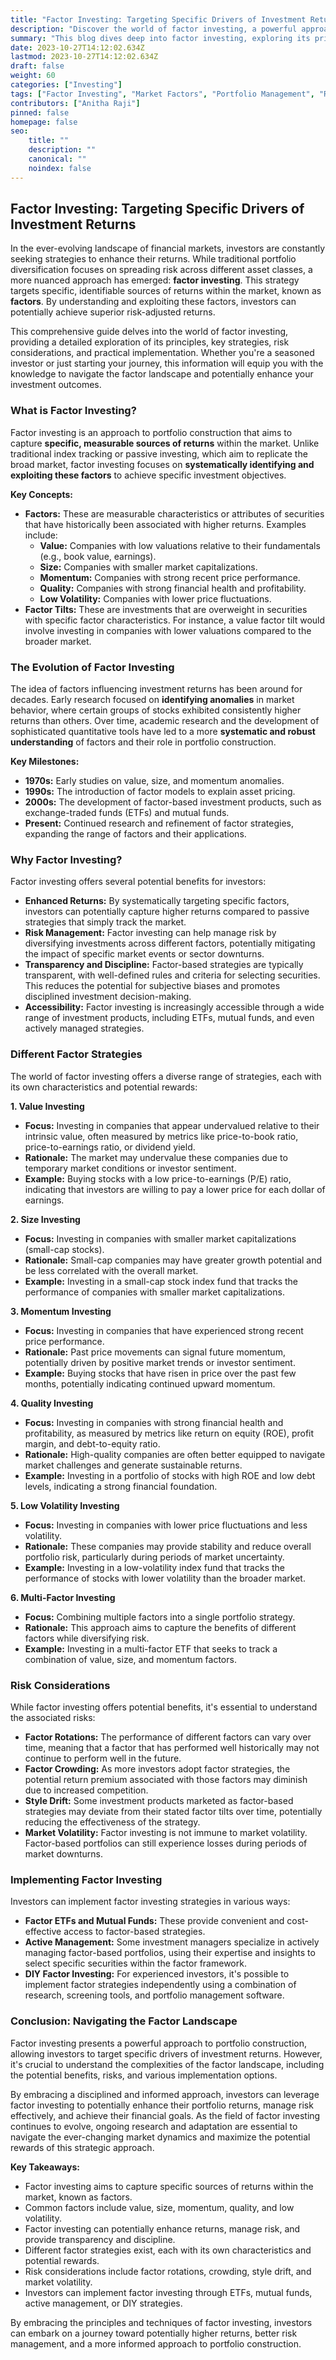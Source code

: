 ```yaml
---
title: "Factor Investing: Targeting Specific Drivers of Investment Returns"
description: "Discover the world of factor investing, a powerful approach that aims to capture specific sources of returns in the market. Explore different factor strategies, understand their risks and rewards, and learn how to effectively implement them in your portfolio."
summary: "This blog dives deep into factor investing, exploring its principles, various strategies, risk considerations, and practical implementation. Discover how to harness the power of specific market factors to enhance your investment returns."
date: 2023-10-27T14:12:02.634Z
lastmod: 2023-10-27T14:12:02.634Z
draft: false
weight: 60
categories: ["Investing"]
tags: ["Factor Investing", "Market Factors", "Portfolio Management", "Risk Management", "Investment Strategies"]
contributors: ["Anitha Raji"]
pinned: false
homepage: false
seo:
    title: ""
    description: ""
    canonical: ""
    noindex: false
---
```


## Factor Investing: Targeting Specific Drivers of Investment Returns

In the ever-evolving landscape of financial markets, investors are constantly seeking strategies to enhance their returns. While traditional portfolio diversification focuses on spreading risk across different asset classes, a more nuanced approach has emerged: **factor investing**. This strategy targets specific, identifiable sources of returns within the market, known as **factors**. By understanding and exploiting these factors, investors can potentially achieve superior risk-adjusted returns.

This comprehensive guide delves into the world of factor investing, providing a detailed exploration of its principles, key strategies, risk considerations, and practical implementation. Whether you're a seasoned investor or just starting your journey, this information will equip you with the knowledge to navigate the factor landscape and potentially enhance your investment outcomes.

### What is Factor Investing?

Factor investing is an approach to portfolio construction that aims to capture **specific, measurable sources of returns** within the market. Unlike traditional index tracking or passive investing, which aim to replicate the broad market, factor investing focuses on **systematically identifying and exploiting these factors** to achieve specific investment objectives.

**Key Concepts:**

* **Factors:** These are measurable characteristics or attributes of securities that have historically been associated with higher returns. Examples include:
    * **Value:** Companies with low valuations relative to their fundamentals (e.g., book value, earnings).
    * **Size:** Companies with smaller market capitalizations.
    * **Momentum:** Companies with strong recent price performance.
    * **Quality:** Companies with strong financial health and profitability.
    * **Low Volatility:** Companies with lower price fluctuations.
* **Factor Tilts:** These are investments that are overweight in securities with specific factor characteristics. For instance, a value factor tilt would involve investing in companies with lower valuations compared to the broader market.

### The Evolution of Factor Investing

The idea of factors influencing investment returns has been around for decades. Early research focused on **identifying anomalies** in market behavior, where certain groups of stocks exhibited consistently higher returns than others. Over time, academic research and the development of sophisticated quantitative tools have led to a more **systematic and robust understanding** of factors and their role in portfolio construction.

**Key Milestones:**

* **1970s:** Early studies on value, size, and momentum anomalies.
* **1990s:** The introduction of factor models to explain asset pricing.
* **2000s:** The development of factor-based investment products, such as exchange-traded funds (ETFs) and mutual funds.
* **Present:** Continued research and refinement of factor strategies, expanding the range of factors and their applications.

### Why Factor Investing?

Factor investing offers several potential benefits for investors:

* **Enhanced Returns:** By systematically targeting specific factors, investors can potentially capture higher returns compared to passive strategies that simply track the market.
* **Risk Management:** Factor investing can help manage risk by diversifying investments across different factors, potentially mitigating the impact of specific market events or sector downturns.
* **Transparency and Discipline:** Factor-based strategies are typically transparent, with well-defined rules and criteria for selecting securities. This reduces the potential for subjective biases and promotes disciplined investment decision-making.
* **Accessibility:** Factor investing is increasingly accessible through a wide range of investment products, including ETFs, mutual funds, and even actively managed strategies.

### Different Factor Strategies

The world of factor investing offers a diverse range of strategies, each with its own characteristics and potential rewards:

**1. Value Investing**

* **Focus:** Investing in companies that appear undervalued relative to their intrinsic value, often measured by metrics like price-to-book ratio, price-to-earnings ratio, or dividend yield.
* **Rationale:** The market may undervalue these companies due to temporary market conditions or investor sentiment.
* **Example:** Buying stocks with a low price-to-earnings (P/E) ratio, indicating that investors are willing to pay a lower price for each dollar of earnings.

**2. Size Investing**

* **Focus:** Investing in companies with smaller market capitalizations (small-cap stocks).
* **Rationale:** Small-cap companies may have greater growth potential and be less correlated with the overall market.
* **Example:** Investing in a small-cap stock index fund that tracks the performance of companies with smaller market capitalizations.

**3. Momentum Investing**

* **Focus:** Investing in companies that have experienced strong recent price performance.
* **Rationale:** Past price movements can signal future momentum, potentially driven by positive market trends or investor sentiment.
* **Example:** Buying stocks that have risen in price over the past few months, potentially indicating continued upward momentum.

**4. Quality Investing**

* **Focus:** Investing in companies with strong financial health and profitability, as measured by metrics like return on equity (ROE), profit margin, and debt-to-equity ratio.
* **Rationale:** High-quality companies are often better equipped to navigate market challenges and generate sustainable returns.
* **Example:** Investing in a portfolio of stocks with high ROE and low debt levels, indicating a strong financial foundation.

**5. Low Volatility Investing**

* **Focus:** Investing in companies with lower price fluctuations and less volatility.
* **Rationale:** These companies may provide stability and reduce overall portfolio risk, particularly during periods of market uncertainty.
* **Example:** Investing in a low-volatility index fund that tracks the performance of stocks with lower volatility than the broader market.

**6. Multi-Factor Investing**

* **Focus:** Combining multiple factors into a single portfolio strategy.
* **Rationale:** This approach aims to capture the benefits of different factors while diversifying risk.
* **Example:** Investing in a multi-factor ETF that seeks to track a combination of value, size, and momentum factors.

### Risk Considerations

While factor investing offers potential benefits, it's essential to understand the associated risks:

* **Factor Rotations:** The performance of different factors can vary over time, meaning that a factor that has performed well historically may not continue to perform well in the future.
* **Factor Crowding:** As more investors adopt factor strategies, the potential return premium associated with those factors may diminish due to increased competition.
* **Style Drift:** Some investment products marketed as factor-based strategies may deviate from their stated factor tilts over time, potentially reducing the effectiveness of the strategy.
* **Market Volatility:** Factor investing is not immune to market volatility. Factor-based portfolios can still experience losses during periods of market downturns.

### Implementing Factor Investing

Investors can implement factor investing strategies in various ways:

* **Factor ETFs and Mutual Funds:** These provide convenient and cost-effective access to factor-based strategies.
* **Active Management:** Some investment managers specialize in actively managing factor-based portfolios, using their expertise and insights to select specific securities within the factor framework.
* **DIY Factor Investing:** For experienced investors, it's possible to implement factor strategies independently using a combination of research, screening tools, and portfolio management software.

### Conclusion: Navigating the Factor Landscape

Factor investing presents a powerful approach to portfolio construction, allowing investors to target specific drivers of investment returns. However, it's crucial to understand the complexities of the factor landscape, including the potential benefits, risks, and various implementation options.

By embracing a disciplined and informed approach, investors can leverage factor investing to potentially enhance their portfolio returns, manage risk effectively, and achieve their financial goals. As the field of factor investing continues to evolve, ongoing research and adaptation are essential to navigate the ever-changing market dynamics and maximize the potential rewards of this strategic approach.

**Key Takeaways:**

* Factor investing aims to capture specific sources of returns within the market, known as factors.
* Common factors include value, size, momentum, quality, and low volatility.
* Factor investing can potentially enhance returns, manage risk, and provide transparency and discipline.
* Different factor strategies exist, each with its own characteristics and potential rewards.
* Risk considerations include factor rotations, crowding, style drift, and market volatility.
* Investors can implement factor investing through ETFs, mutual funds, active management, or DIY strategies.

By embracing the principles and techniques of factor investing, investors can embark on a journey toward potentially higher returns, better risk management, and a more informed approach to portfolio construction.
